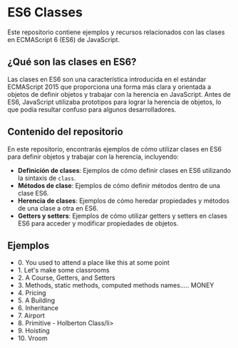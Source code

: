 <h1> ES6 Classes </h1>

Este repositorio contiene ejemplos y recursos relacionados con las clases en ECMAScript 6 (ES6) de JavaScript.

## ¿Qué son las clases en ES6?

Las clases en ES6 son una característica introducida en el estándar ECMAScript 2015 que proporciona una forma más clara y orientada a objetos de definir objetos y trabajar con la herencia en JavaScript. Antes de ES6, JavaScript utilizaba prototipos para lograr la herencia de objetos, lo que podía resultar confuso para algunos desarrolladores.

## Contenido del repositorio

En este repositorio, encontrarás ejemplos de cómo utilizar clases en ES6 para definir objetos y trabajar con la herencia, incluyendo:

- **Definición de clases**: Ejemplos de cómo definir clases en ES6 utilizando la sintaxis de `class`.
- **Métodos de clase**: Ejemplos de cómo definir métodos dentro de una clase ES6.
- **Herencia de clases**: Ejemplos de cómo heredar propiedades y métodos de una clase a otra en ES6.
- **Getters y setters**: Ejemplos de cómo utilizar getters y setters en clases ES6 para acceder y modificar propiedades de objetos.

## Ejemplos
<ul>
    <li>0. You used to attend a place like this at some point</li>
    <li>1. Let's make some classrooms</li>
    <li>2. A Course, Getters, and Setters</li>
    <li>3. Methods, static methods, computed methods names..... MONEY</li>
    <li>4. Pricing</li>
    <li>5. A Building</li>
    <li>6. Inheritance</li>
    <li>7. Airport</li>
    <li>8. Primitive - Holberton Class/li>
    <li>9. Hoisting</li>
    <li>10. Vroom</li>
</ul>
